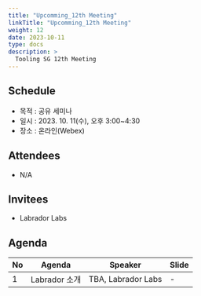 ```yaml
---
title: "Upcomming_12th Meeting"
linkTitle: "Upcomming_12th Meeting"
weight: 12
date: 2023-10-11
type: docs
description: >
  Tooling SG 12th Meeting
---
```


## Schedule

* 목적 : 공유 세미나
* 일시 : 2023. 10. 11(수), 오후 3:00~4:30
* 장소 : 온라인(Webex)

## Attendees
* N/A

## Invitees
* Labrador Labs

## Agenda
| No | Agenda           | Speaker | Slide |
|----|-----------------|------|------|
| 1  | Labrador 소개 | TBA, Labrador Labs | - |